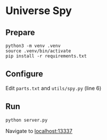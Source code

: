 # Universe Spy

## Prepare

    python3 -m venv .venv
    source .venv/bin/activate
    pip install -r requirements.txt

## Configure

Edit `parts.txt` and `utils/spy.py` (line 6)

## Run

    python server.py

Navigate to [localhost:13337](http://localhost:13337)
